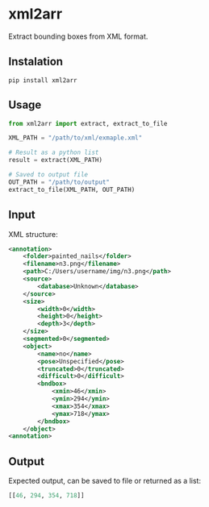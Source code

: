 # xml2arr
Extract bounding boxes from XML format.

## Instalation
```shell
pip install xml2arr
```

## Usage 
```python
from xml2arr import extract, extract_to_file

XML_PATH = "/path/to/xml/exmaple.xml"

# Result as a python list
result = extract(XML_PATH)

# Saved to output file
OUT_PATH = "/path/to/output"
extract_to_file(XML_PATH, OUT_PATH)

```

## Input
XML structure: 
```xml
<annotation>
	<folder>painted_nails</folder>
	<filename>n3.png</filename>
	<path>C:/Users/username/img/n3.png</path>
	<source>
		<database>Unknown</database>
	</source>
	<size>
		<width>0</width>
		<height>0</height>
		<depth>3</depth>
	</size>
	<segmented>0</segmented>
	<object>
		<name>no</name>
		<pose>Unspecified</pose>
		<truncated>0</truncated>
		<difficult>0</difficult>
		<bndbox>
			<xmin>46</xmin>
			<ymin>294</ymin>
			<xmax>354</xmax>
			<ymax>718</ymax>
		</bndbox>
	</object>
<annotation>
```
## Output
Expected output, can be saved to file or returned as a list:
```python
[[46, 294, 354, 718]]
```